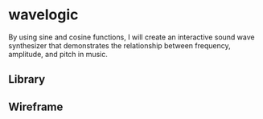 # wavelogic
By using sine and cosine functions, I will create an interactive sound wave synthesizer that demonstrates the relationship between frequency, amplitude, and pitch in music. 

## Library 


## Wireframe
<a href="./assets/images/WaveLogic Wireframe Sketch.pdf">